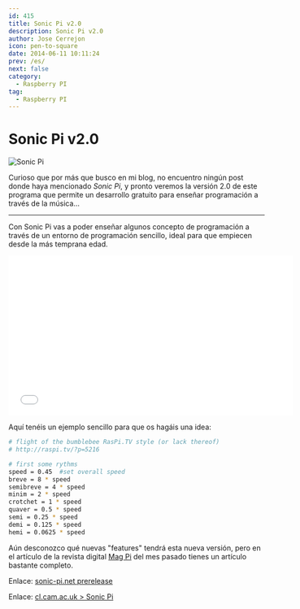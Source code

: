 ```yaml
---
id: 415
title: Sonic Pi v2.0
description: Sonic Pi v2.0
author: Jose Cerrejon
icon: pen-to-square
date: 2014-06-11 10:11:24
prev: /es/
next: false
category:
  - Raspberry PI
tag:
  - Raspberry PI
---
```


# Sonic Pi v2.0

![Sonic Pi](/images/2014/06/sonic_pi.png)

Curioso que por más que busco en mi blog, no encuentro ningún post donde haya mencionado *Sonic Pi*, y pronto veremos la versión 2.0 de este programa que permite un desarrollo gratuito para enseñar programación a través de la música...

- - -
Con Sonic Pi vas a poder enseñar algunos concepto de programación a través de un entorno de programación sencillo, ideal para que empiecen desde la más temprana edad.

<iframe width="560" height="315" src="//www.youtube.com/embed/RTInHfmZXZY" frameborder="0" allowfullscreen></iframe>

Aquí tenéis un ejemplo sencillo para que os hagáis una idea:

```bash
# flight of the bumblebee RasPi.TV style (or lack thereof)
# http://raspi.tv/?p=5216

# first some rythms
speed = 0.45  #set overall speed
breve = 8 * speed
semibreve = 4 * speed
minim = 2 * speed
crotchet = 1 * speed
quaver = 0.5 * speed
semi = 0.25 * speed
demi = 0.125 * speed
hemi = 0.0625 * speed
```

Aún desconozco qué nuevas "features" tendrá esta nueva versión, pero en el artículo de la revista digital  [Mag Pi](http://www.themagpi.com/issue/issue-23/) del mes pasado tienes un artículo bastante completo.

Enlace: [sonic-pi.net prerelease](http://sonic-pi.net/get-v2.0)

Enlace: [cl.cam.ac.uk > Sonic Pi](http://www.cl.cam.ac.uk/projects/raspberrypi/sonicpi/index.html)